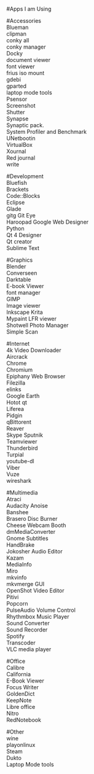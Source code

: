 #Apps I am Using

#Accessories   
Blueman   
clipman   
conky all   
conky manager   
Docky   
document viewer   
font viewer    
frius iso mount    
gdebi    
gparted    
laptop mode tools   
Psensor   
Screenshot   
Shutter   
Synapse   
Synaptic pack.   
System Profiler and Benchmark   
UNetbootin   
VirtualBox   
Xournal   
Red journal   
write   
   
#Development   
Bluefish    
Brackets   
Code::Blocks   
Eclipse   
Glade   
gitg
Git Eye   
Haroopad
Google Web Designer   
Python   
Qt 4 Designer   
Qt creator   
Sublime Text   
   
#Graphics   
Blender   
Converseen   
Darktable   
E-book Viewer   
font manager   
GIMP   
Image viewer   
Inkscape
Krita   
Mypaint
LFR viewer   
Shotwell Photo Manager   
Simple Scan   
   
#Internet   
4k Video Downloader   
Aircrack   
Chrome   
Chromium   
Epiphany Web Browser   
Filezilla   
elinks   
Google Earth   
Hotot qt   
Liferea    
Pidgin   
qBittorent   
Reaver   
Skype
Sputnik       
Teamviewer   
Thunderbird   
Turpial   
youtube-dl   
Viber   
Vuze   
wireshark   
   
#Multimedia   
Atraci   
Audacity 
Anoise  
Banshee   
Brasero Disc Burner   
Cheese Webcam Booth   
dmMediaConverter   
Gnome Subtitles   
HandBrake   
Jokosher Audio Editor   
Kazam   
MediaInfo   
Miro   
mkvinfo   
mkvmerge GUI   
OpenShot Video Editor   
Pitivi   
Popcorn   
PulseAudio Volume Control   
Rhythmbox Music Player   
Sound Converter   
Sound Recorder   
Spotify   
Transcoder   
VLC media player   
   
#Office   
Calibre   
California   
E-Book Viewer   
Focus Writer   
GoldenDict   
KeepNote   
Libre office   
Nitro      
RedNotebook   
   
#Other   
wine   
playonlinux   
Steam   
Dukto   
Laptop Mode tools   
